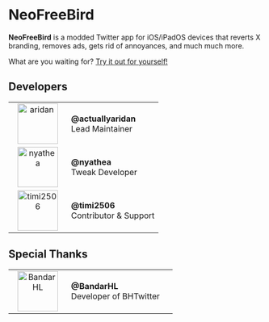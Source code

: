 # NeoFreeBird

**NeoFreeBird** is a modded Twitter app for iOS/iPadOS devices that reverts X branding, removes ads, gets rid of annoyances, and much much more.

What are you waiting for? [Try it out for yourself!](https://github.com/NeoFreeBird/app)

## Developers

<table>
  <tr>
    <td width="100" align="center">
      <a href="https://github.com/actuallyaridan">
        <img src="https://unavatar.io/github/actuallyaridan" width="80" height="80" alt="aridan" />
      </a>
    </td>
    <td>
      <b>@actuallyaridan</b><br />
      Lead Maintainer
    </td>
  </tr>
  <tr>
    <td width="100" align="center">
      <a href="https://github.com/nyathea">
        <img src="https://unavatar.io/github/nyathea" width="80" height="80" alt="nyathea" />
      </a>
    </td>
    <td>
      <b>@nyathea</b><br />
      Tweak Developer
    </td>
  </tr>
  <tr>
    <td width="100" align="center">
      <a href="https://github.com/timi2506">
        <img src="https://unavatar.io/github/timi2506" width="80" height="80" alt="timi2506" />
      </a>
    </td>
    <td>
      <b>@timi2506</b><br />
      Contributor & Support
    </td>
  </tr>
</table>

## Special Thanks

<table>
  <tr>
    <td width="100" align="center">
      <a href="https://github.com/BandarHL">
        <img src="https://unavatar.io/github/BandarHL" width="80" height="80" alt="BandarHL" />
      </a>
    </td>
    <td>
      <b>@BandarHL</b><br />
      Developer of BHTwitter&nbsp&nbsp&nbsp&nbsp
    </td>
  </tr>
</table>
